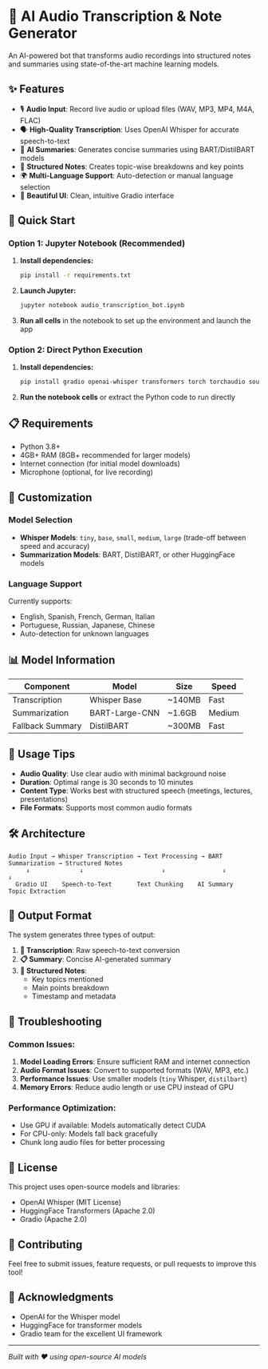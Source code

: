# 🎤 AI Audio Transcription & Note Generator

An AI-powered bot that transforms audio recordings into structured notes and summaries using state-of-the-art machine learning models.

## ✨ Features

- 🎙️ **Audio Input**: Record live audio or upload files (WAV, MP3, MP4, M4A, FLAC)
- 🗣️ **High-Quality Transcription**: Uses OpenAI Whisper for accurate speech-to-text
- 📝 **AI Summaries**: Generates concise summaries using BART/DistilBART models
- 🎯 **Structured Notes**: Creates topic-wise breakdowns and key points
- 🌍 **Multi-Language Support**: Auto-detection or manual language selection
- 🎨 **Beautiful UI**: Clean, intuitive Gradio interface

## 🚀 Quick Start

### Option 1: Jupyter Notebook (Recommended)

1. **Install dependencies:**
   ```bash
   pip install -r requirements.txt
   ```

2. **Launch Jupyter:**
   ```bash
   jupyter notebook audio_transcription_bot.ipynb
   ```

3. **Run all cells** in the notebook to set up the environment and launch the app

### Option 2: Direct Python Execution

1. **Install dependencies:**
   ```bash
   pip install gradio openai-whisper transformers torch torchaudio soundfile librosa numpy pandas
   ```

2. **Run the notebook cells** or extract the Python code to run directly

## 📋 Requirements

- Python 3.8+
- 4GB+ RAM (8GB+ recommended for larger models)
- Internet connection (for initial model downloads)
- Microphone (optional, for live recording)

## 🔧 Customization

### Model Selection
- **Whisper Models**: `tiny`, `base`, `small`, `medium`, `large` (trade-off between speed and accuracy)
- **Summarization Models**: BART, DistilBART, or other HuggingFace models

### Language Support
Currently supports:
- English, Spanish, French, German, Italian
- Portuguese, Russian, Japanese, Chinese
- Auto-detection for unknown languages

## 📊 Model Information

| Component | Model | Size | Speed |
|-----------|--------|------|-------|
| Transcription | Whisper Base | ~140MB | Fast |
| Summarization | BART-Large-CNN | ~1.6GB | Medium |
| Fallback Summary | DistilBART | ~300MB | Fast |

## 🎯 Usage Tips

- **Audio Quality**: Use clear audio with minimal background noise
- **Duration**: Optimal range is 30 seconds to 10 minutes
- **Content Type**: Works best with structured speech (meetings, lectures, presentations)
- **File Formats**: Supports most common audio formats

## 🛠️ Architecture

```
Audio Input → Whisper Transcription → Text Processing → BART Summarization → Structured Notes
     ↓              ↓                      ↓                ↓                    ↓
  Gradio UI    Speech-to-Text       Text Chunking    AI Summary        Topic Extraction
```

## 📝 Output Format

The system generates three types of output:

1. **📝 Transcription**: Raw speech-to-text conversion
2. **📋 Summary**: Concise AI-generated summary
3. **🎯 Structured Notes**: 
   - Key topics mentioned
   - Main points breakdown
   - Timestamp and metadata

## 🚨 Troubleshooting

### Common Issues:

1. **Model Loading Errors**: Ensure sufficient RAM and internet connection
2. **Audio Format Issues**: Convert to supported formats (WAV, MP3, etc.)
3. **Performance Issues**: Use smaller models (`tiny` Whisper, `distilbart`)
4. **Memory Errors**: Reduce audio length or use CPU instead of GPU

### Performance Optimization:

- Use GPU if available: Models automatically detect CUDA
- For CPU-only: Models fall back gracefully
- Chunk long audio files for better processing

## 📄 License

This project uses open-source models and libraries:
- OpenAI Whisper (MIT License)
- HuggingFace Transformers (Apache 2.0)
- Gradio (Apache 2.0)

## 🤝 Contributing

Feel free to submit issues, feature requests, or pull requests to improve this tool!

## 🙏 Acknowledgments

- OpenAI for the Whisper model
- HuggingFace for transformer models
- Gradio team for the excellent UI framework

---

*Built with ❤️ using open-source AI models*